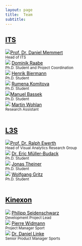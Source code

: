 ```yaml
---
layout: page
title:  Team
subtitle:
---
```


  <div><a href="https://www.dshs-koeln.de/en/institut-fuer-trainingswissenschaft-und-sportinformatik/" style="color:black"><h2>ITS</h2></a></div>
  <div class="row">
    <div class="column">
      <img src="../assets/img/Daniel_Memmert.jpeg"><a href="https://www.dshs-koeln.de/en/visitenkarte/person/univ-prof-dr-daniel-memmert/" style="color:black">Prof. Dr. Daniel Memmert</a> <br />
      <small>Head of ITS</small><br />
    </div>
    <div class="column">
      <img src="../assets/img/Dominik_Raabe.jpg">
        <a href="https://www.dshs-koeln.de/visitenkarte/person/dominik-raabe/" style="color:black">Dominik Raabe</a> <br />
      <small>Ph.D. Student and Project Coordination</small><br />
    </div>
    <div class="column">
        <img src="../assets/img/Hendrik_Biermann.jpg">
         <a href="https://www.dshs-koeln.de/visitenkarte/person/henrik-biermann/" style="color:black">Henrik Biermann</a>  <br />
        <small>Ph.D. Student</small><br />
    </div>

  <div class="row">
    <div class="column">
      <img src="../assets/img/Rumena_Komitova.jpeg">
        <a href="https://www.dshs-koeln.de/visitenkarte/person/rumena-komitova/" style="color:black">Rumena Komitova</a>  <br />
        <small>Ph.D. Student</small><br />
    </div>
    <div class="column">
    <img src="../assets/img/Manuel_Bassek.jpg"><a href="https://www.dshs-koeln.de/institut-fuer-trainingswissenschaft-und-sportinformatik/" style="color:black">Manuel Bassek</a> <br />
        <small>Ph.D. Student</small><br />
    </div>
    <div class="column">
        <img src="../assets/img/Martin_Wohlan.jpeg">
        <a href="https://www.dshs-koeln.de/visitenkarte/person/martin-wohlan/" style="color:black">Martin Wohlan</a>  <br />
        <small>Research Assistant</small><br />
      </div>
  </div> <br />


<div><a href="https://www.tib.eu/en/research-development/visual-analytics" style="color:black"> <h2>L3S</h2> </a></div>
  <div class="row">
     <div class="column">
      <img src="../assets/img/Ralph_Ewerth.jpeg"><a href="https://www.tib.eu/en/research-development/visual-analytics/staff/ralph-ewerth" style="color:black">Prof. Dr. Ralph Ewerth</a> <br />
      <small>Head of Visual Analytics Research Group</small><br />
    </div>
    <div class="column">
      <img src="../assets/img/Eric_Mueller-Budach.jpg">
       <a href="https://www.tib.eu/en/research-development/visual-analytics/staff/eric-mueller-budack" style="color:black">Dr. Eric Müller-Budack</a><br />
      <small>Ph.D. Student</small><br />
    </div>
    <div class="column">
      <img src="../assets/img/Jonas_Theiner.jpg">
       <a href="https://www.tib.eu/en/forschung-entwicklung/visual-analytics/mitarbeiterinnen-und-mitarbeiter/huu-hung-nguyen-2" style="color:black">Jonas Theiner</a> <br />
      <small>Ph.D. Student</small><br />
    </div>
  </div>

  <div class="row">
    <div class="column">
        <img src="../assets/img/Wolfgang_Gritz.jpg">
        <a href="https://www.tib.eu/en/research-development/visual-analytics/staff/huu-hung-nguyen-1" style="color:black">Wolfgang Gritz</a> <br />
        <small>Ph.D. Student</small><br />
    </div>
  </div> <br />

<div><a href="https://kinexon.com/de/sport" style="color:black"> <h2>Kinexon</h2></a></div>
  <div class="row">
    <div class="column">
       <img src="../assets/img/Philipp_Seidenschwarz.jpg">
       <a href="https://kinexon.com/de/sport" style="color:black">Philipp Seidenschwarz</a> <br />
      <small>Development Project Lead</small><br />
    </div>
    <div class="column">
       <img src="../assets/img/Pierre_Widmann.jpeg">
       <a href="https://kinexon.com/de/sport" style="color:black">Pierre Widmann</a> <br />
      <small>Project Manager Sport</small><br />
    </div>
    <div class="column">
        <img src="../assets/img/Daniel_Linke.jpeg">
         <a href="https://kinexon.com/de/sport" style="color:black">Dr. Daniel Linke</a>  <br />
        <small>Senior Product Manager Sports</small><br />
    </div>
  </div>
    





